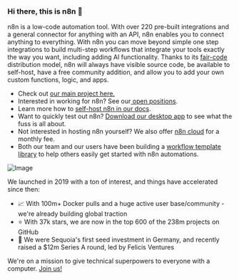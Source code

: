 ### Hi there, this is n8n 👋

n8n is a low-code automation tool. With over 220 pre-built integrations and a general connector for anything with an API, n8n enables you to connect anything to everything. With n8n you can move beyond simple one step integrations to build multi-step workflows that integrate your tools exactly the way you want, including adding AI functionality. Thanks to its <a href="https://faircode.io/">fair-code</a> distribution model, n8n will always have visible source code, be available to self-host, have a free community addition, and allow you to add your own custom functions, logic, and apps.

- Check out <a href="https://github.com/n8n-io/n8n">our main project here.</a>
- Interested in working for n8n? See our<a href="https://n8n.io/careers"> open positions</a>.
- Learn more how to <a href="https://docs.n8n.io/hosting/">self-host n8n in our docs</a>. 
- Want to quickly test out n8n? <a href="https://n8n.io/get-started/?utm_medium=referral&utm_source=github.com&utm_campaign=readme">Download our desktop app</a> to see what the fuss is all about. 
- Not interested in hosting n8n yourself? We also offer <a href="https://n8n.io/cloud/?utm_medium=referral&utm_source=github.com&utm_campaign=readme">n8n cloud</a> for a monthly fee. 
- Both our team and our users have been building a <a href="https://n8n.io/workflows/?utm_medium=referral&utm_source=github.com&utm_campaign=readme">workflow template library</a> to help others easily get started with n8n automations. 


![Image](https://n8niostorageaccount.blob.core.windows.net/n8nio-strapi-blobs-prod/assets/github_screen_2_86155234c3.png "Stripe to Hubspot to Slack")

 We launched in 2019 with a ton of interest, and things have accelerated since then:

- 📈 With 100m+ Docker pulls and a huge active user base/community - we're already building global traction
- ⭐️ With 37k stars, we are now in the top 600 of the 238m projects on GitHub
- 🌱 We were Sequoia's first seed investment in Germany, and recently raised a $12m Series A round, led by Felicis Ventures

We're on a mission to give technical superpowers to everyone with a computer. <a href="https://n8n.io/careers">Join us!</a>

